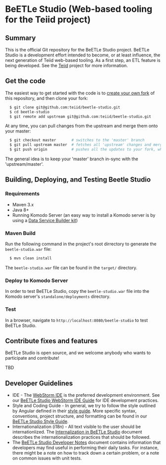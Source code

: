 # BeETLe Studio (Web-based tooling for the Teiid project)

## Summary

This is the official Git repository for the BeETLe Studio project. BeETLe Studio is a development effort 
intended to become, or at least influence, the next generation of Teiid web-based tooling. As a
first step, an ETL feature is being developed. See the [Teiid](http://teiid.jboss.org/) project
for more information.

## Get the code

The easiest way to get started with the code is to [create your own fork](http://help.github.com/forking/)
of this repository, and then clone your fork:
```bash
  $ git clone git@github.com:teiid/beetle-studio.git
  $ cd beetle-studio
  $ git remote add upstream git@github.com:teiid/beetle-studio.git
```
At any time, you can pull changes from the upstream and merge them onto your master:
```bash
  $ git checkout master       # switches to the 'master' branch
  $ git pull upstream master  # fetches all 'upstream' changes and merges 'upstream/master' onto your 'master' branch
  $ git push origin           # pushes all the updates to your fork, which should be in-sync with 'upstream'
```
The general idea is to keep your 'master' branch in-sync with the 'upstream/master'.

## Building, Deploying, and Testing Beetle Studio

### Requirements

- Maven 3.x
- Java 8+
- Running Komodo Server (an easy way to install a Komodo server is by using 
a [Data Service Builder kit](https://developer.jboss.org/wiki/GettingStartedWithDataServicesBuilder))

### Maven Build

Run the following command in the project's root dirrectory to generate the `beetle-studio.war` file:
```bash
  $ mvn clean install
```

The `beetle-studio.war` file can be found in the `target/` directory.

### Deploy to Komodo Server

In order to test BeETLe Studio, copy the `beetle-studio.war` file into the Komodo server's `standalone/deployments` directory.

### Test

In a browser, navigate to `http://localhost:8080/beetle-studio` to test BeETLe Studio.

## Contribute fixes and features

BeETLe Studio is open source, and we welcome anybody who wants to participate and contribute!

TBD

## Developer Guidelines

- IDE - The [WebStorm IDE](https://www.jetbrains.com/webstorm/) is the preferred development environment. See our
[BeETLe Studio WebStorm IDE Guide](https://github.com/teiid/beetle-studio/documentation/ide/webstorm-guide.md) for IDE development practices.
- Style and Coding Guide - In general, we try to follow the style outlined by Angular defined
in their [style guide](https://angular.io/guide/styleguide). More specific syntax, conventions,
project structure, and formatting can be found in our [BeETLe Studio Style Guide](https://github.com/teiid/beetle-studio/documentation/style-guide/style-guide.md).
- Internationalization (i18n) - All text visible to the user should be internationlized.
The [Internalization in BeETLe Studio](https://github.com/teiid/beetle-studio/documentation/i18n/README.md)
document describes the internationalization practices that should be followed.
- The [BeETLe Studio Developer Notes](https://github.com/teiid/beetle-studio/blob/master/documentation/dev-notes/dev-notes.md)
document contains information that developers may find useful in performing their daily tasks. For 
instance, there might be a note on how to track down a certain problem, or a note on common issues
with unit tests.